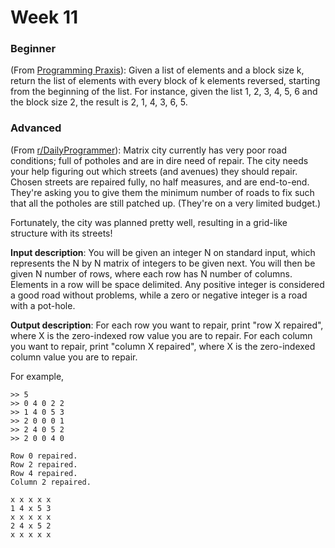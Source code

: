 # Week 11

### Beginner
(From <a href="http://programmingpraxis.com/2011/08/26/reverse-every-k-nodes-of-a-linked-list/">Programming Praxis</a>): Given a list of elements and a block size k, return the list of elements with every block of k elements reversed, starting from the beginning of the list. For instance, given the list 1, 2, 3, 4, 5, 6 and the block size 2, the result is 2, 1, 4, 3, 6, 5.

### Advanced
(From <a href="http://www.reddit.com/r/dailyprogrammer/comments/1g7gyi/061213_challenge_128_intermediate_covering/">r/DailyProgrammer</a>): Matrix city currently has very poor road conditions; full of potholes and are in dire need of repair. The city needs your help figuring out which streets (and avenues) they should repair. Chosen streets are repaired fully, no half measures, and are end-to-end. They're asking you to give them the minimum number of roads to fix such that all the potholes are still patched up. (They're on a very limited budget.)

Fortunately, the city was planned pretty well, resulting in a grid-like structure with its streets!

<b>Input description</b>: You will be given an integer N on standard input, which represents the N by N matrix of integers to be given next. You will then be given N number of rows, where each row has N number of columns. Elements in a row will be space delimited. Any positive integer is considered a good road without problems, while a zero or negative integer is a road with a pot-hole.

<b>Output description</b>: For each row you want to repair, print "row X repaired", where X is the zero-indexed row value you are to repair. For each column you want to repair, print "column X repaired", where X is the zero-indexed column value you are to repair.

For example,
```
>> 5
>> 0 4 0 2 2
>> 1 4 0 5 3
>> 2 0 0 0 1
>> 2 4 0 5 2
>> 2 0 0 4 0
```

```
Row 0 repaired.
Row 2 repaired.
Row 4 repaired.
Column 2 repaired.
```

```
x x x x x
1 4 x 5 3
x x x x x
2 4 x 5 2
x x x x x
```
